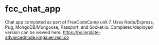 # fcc_chat_app
Chat app completed as part of FreeCodeCamp unit 7. Uses Node/Express, Pug, MongoDB/Mongoose, Passport, and Socket.io. Completed/deployed version can be viewed here: https://boilerplate-advancednode.jongauer.repl.co
